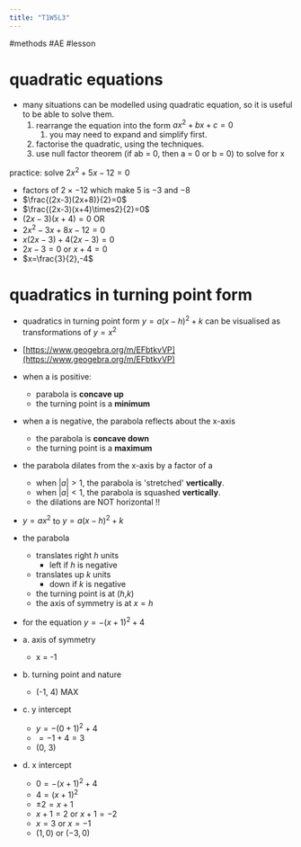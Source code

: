 ```yaml
---
title: "T1W5L3"
---
```

#methods #AE #lesson

# quadratic equations
- many situations can be modelled using quadratic equation, so it is useful to be able to solve them.
	1. rearrange the equation into the form $ax^2 + bx + c =0$
		1. you may need to expand and simplify first.
	2. factorise the quadratic, using the techniques.
	3. use null factor theorem (if ab = 0, then a = 0 or b = 0) to solve for x

practice:
solve $2x^2 + 5x - 12 = 0$
- factors of $2 \times -12$ which make $5$ is $-3$ and $-8$
- $\frac{(2x-3)(2x+8)}{2}=0$
- $\frac{(2x-3)(x+4)\times2}{2}=0$
- $(2x-3)(x+4)=0$
OR
- $2x^2 - 3x + 8x-12=0$
- $x(2x-3)+4(2x-3)=0$
- $2x-3=0$ or $x+4=0$
- $x=\frac{3}{2},-4$

# quadratics in turning point form
- quadratics in turning point form $y = a(x-h)^2+k$ can be visualised as transformations of $y=x^2$ 
- [https://www.geogebra.org/m/EFbtkvVP](https://www.geogebra.org/m/EFbtkvVP)
- when a is positive:
	- parabola is **concave up**
	- the turning point is a **minimum**
- when a is negative, the parabola reflects about the x-axis
	- the parabola is **concave down**
	- the turning point is a **maximum**
- the parabola dilates from the x-axis by a factor of a
	- when $|a|\gt1$, the parabola is 'stretched' **vertically**.
	- when $|a|\lt1$, the parabola is squashed **vertically**.
	- the dilations are NOT horizontal !!
- $y=ax^2$ to $y=a(x-h)^2+k$
- the parabola
	- translates right $h$ units
		- left if $h$ is negative
	- translates up $k$ units
		- down if $k$ is negative
	- the turning point is at ($h$,$k$)
	- the axis of symmetry is at $x=h$

- for the equation $y=-(x+1)^2+4$
- a. axis of symmetry
	- x = -1
- b. turning point and nature
	- (-1, 4) MAX
- c. y intercept
	- $y=-(0+1)^2+4$
	- $=-1+4=3$
	- (0, 3)
- d. x intercept
	- $0=-(x+1)^2+4$
	- $4=(x+1)^2$
	- $\pm2=x+1$
	- $x+1=2$ or $x+1=-2$
	- $x = 3$ or $x = -1$
	- $(1,0)$ or $(-3,0)$